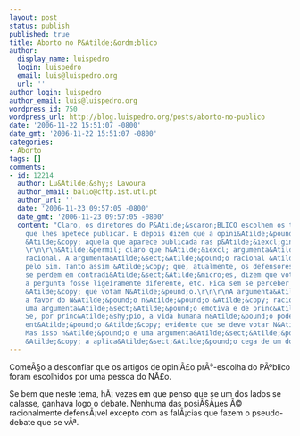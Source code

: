 ```yaml
---
layout: post
status: publish
published: true
title: Aborto no P&Atilde;&ordm;blico
author:
  display_name: luispedro
  login: luispedro
  email: luis@luispedro.org
  url: ''
author_login: luispedro
author_email: luis@luispedro.org
wordpress_id: 750
wordpress_url: http://blog.luispedro.org/posts/aborto-no-publico
date: '2006-11-22 15:51:07 -0800'
date_gmt: '2006-11-22 15:51:07 -0800'
categories:
- Aborto
tags: []
comments:
- id: 12214
  author: Lu&Atilde;&shy;s Lavoura
  author_email: balio@cftp.ist.utl.pt
  author_url: ''
  date: '2006-11-23 09:57:05 -0800'
  date_gmt: '2006-11-23 09:57:05 -0800'
  content: "Claro, os diretores do P&Atilde;&scaron;BLICO escolhem os textos de opini&Atilde;&pound;o
    que lhes apetece publicar. E depois dizem que a opini&Atilde;&pound;o p&Atilde;&ordm;blica
    &Atilde;&copy; aquela que aparece publicada nas p&Atilde;&iexcl;ginas do P&Atilde;&scaron;BLICO.
    \r\n\r\n&Atilde;&permil; claro que h&Atilde;&iexcl; argumenta&Atilde;&sect;&Atilde;&pound;o
    racional. A argumenta&Atilde;&sect;&Atilde;&pound;o racional &Atilde;&copy; claramente
    pelo Sim. Tanto assim &Atilde;&copy; que, atualmente, os defensores do N&Atilde;&pound;o
    se perdem em contradi&Atilde;&sect;&Atilde;&micro;es, dizem que votariam sim se
    a pergunta fosse ligeiramente diferente, etc. Fica sem se perceber mesmo porque
    &Atilde;&copy; que votam N&Atilde;&pound;o.\r\n\r\nA argumenta&Atilde;&sect;&Atilde;&pound;o
    a favor do N&Atilde;&pound;o n&Atilde;&pound;o &Atilde;&copy; racional, &Atilde;&copy;
    uma argumenta&Atilde;&sect;&Atilde;&pound;o emotiva e de princ&Atilde;&shy;pios.
    Se, por princ&Atilde;&shy;pio, a vida humana n&Atilde;&pound;o pode ser eliminada,
    ent&Atilde;&pound;o &Atilde;&copy; evidente que se deve votar N&Atilde;&pound;o.
    Mas isso n&Atilde;&pound;o e uma argumenta&Atilde;&sect;&Atilde;&pound;o racional,
    &Atilde;&copy; a aplica&Atilde;&sect;&Atilde;&pound;o cega de um dogma."
---
```

<p>Come&Atilde;&sect;o a desconfiar que os artigos de opini&Atilde;&pound;o pr&Atilde;&sup3;-escolha do P&Atilde;&ordm;blico foram escolhidos por uma pessoa do N&Atilde;&pound;o.</p>
<p>Se bem que neste tema, h&Atilde;&iexcl; vezes em que penso que se um dos lados se calasse, ganhava logo o debate. Nenhuma das posi&Atilde;&sect;&Atilde;&micro;es &Atilde;&copy; racionalmente defens&Atilde;&iexcl;vel excepto com as fal&Atilde;&iexcl;cias que fazem o pseudo-debate que se v&Atilde;&ordf;.</p>
